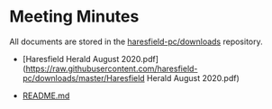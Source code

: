 # Meeting Minutes

All documents are stored in the [haresfield-pc/downloads](https://github.com/haresfield-pc/downloads) repository.

* [Haresfield Herald August 2020.pdf](https://raw.githubusercontent.com/haresfield-pc/downloads/master/Haresfield Herald August 2020.pdf)

* [README.md](https://raw.githubusercontent.com/haresfield-pc/downloads/master/README.md)

